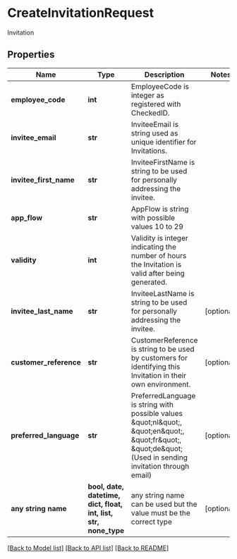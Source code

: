 # CreateInvitationRequest

Invitation

## Properties
Name | Type | Description | Notes
------------ | ------------- | ------------- | -------------
**employee_code** | **int** | EmployeeCode is integer as registered with CheckedID. | 
**invitee_email** | **str** | InviteeEmail is string used as unique identifier for Invitations. | 
**invitee_first_name** | **str** | InviteeFirstName is string to be used for personally addressing the invitee. | 
**app_flow** | **str** | AppFlow is string with possible values 10 to 29 | 
**validity** | **int** | Validity is integer indicating the number of hours the Invitation is valid after being generated. | 
**invitee_last_name** | **str** | InviteeLastName is string to be used for personally addressing the invitee. | [optional] 
**customer_reference** | **str** | CustomerReference is string to be used by customers for identifying this Invitation in their own environment. | [optional] 
**preferred_language** | **str** | PreferredLanguage is string with possible values \&quot;nl\&quot;, \&quot;en\&quot;, \&quot;fr\&quot;, \&quot;de\&quot; (Used in sending invitation through email) | [optional] 
**any string name** | **bool, date, datetime, dict, float, int, list, str, none_type** | any string name can be used but the value must be the correct type | [optional]

[[Back to Model list]](../README.md#documentation-for-models) [[Back to API list]](../README.md#documentation-for-api-endpoints) [[Back to README]](../README.md)


